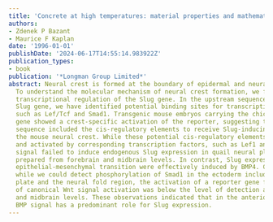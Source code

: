 ```yaml
---
title: 'Concrete at high temperatures: material properties and mathematical models'
authors:
- Zdenek P Bazant
- Maurice F Kaplan
date: '1996-01-01'
publishDate: '2024-06-17T14:55:14.983922Z'
publication_types:
- book
publication: '*Longman Group Limited*'
abstract: Neural crest is formed at the boundary of epidermal and neural ectoderm.
  To understand the molecular mechanism of neural crest formation, we focused on the
  transcriptional regulation of the Slug gene. In the upstream sequence of the chicken
  Slug gene, we have identified potential binding sites for transcription factors,
  such as Lef/Tcf and Smad1. Transgenic mouse embryos carrying the chicken Slug promoter-reporter
  gene showed a crest-specific activation of the reporter, suggesting the isolated
  sequence included the cis-regulatory elements to receive Slug-inducing signals in
  the mouse neural crest. While these potential cis-regulatory elements could be recognized
  and activated by corresponding transcription factors, such as Lef1 and Smad1, Wnt-Lef-beta-catenin
  signal failed to induce endogenous Slug expression in quail neural plate tissue
  prepared from forebrain and midbrain levels. In contrast, Slug expression and subsequent
  epithelial-mesenchymal transition were effectively induced by BMP4. Consistently,
  while we could detect phosphorylation of Smad1 in the ectoderm including the neural
  plate and the neural fold region, the activation of a reporter gene for a detection
  of canonical Wnt signal activation was below the level of detection at the forebrain
  and midbrain levels. These observations indicated that in the anterior ectoderm
  BMP signal has a predominant role for Slug expression.
---
```

